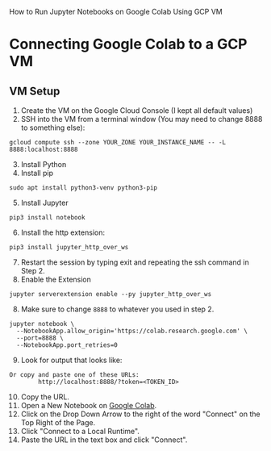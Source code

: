 How to Run Jupyter Notebooks on Google Colab Using GCP VM 
# Connecting Google Colab to a GCP VM

## VM Setup


1.   Create the VM on the Google Cloud Console (I kept all default values)
2.   SSH into the VM from a terminal window (You may need to change 8888 to something else):

```
gcloud compute ssh --zone YOUR_ZONE YOUR_INSTANCE_NAME -- -L 8888:localhost:8888
```

3. Install Python
4. Install pip
```
sudo apt install python3-venv python3-pip
```
5. Install Jupyter 
```
pip3 install notebook
```
6. Install the http extension:
```
pip3 install jupyter_http_over_ws
```
7. Restart the session by typing exit and repeating the ssh command in Step 2.
8. Enable the Extension
```
jupyter serverextension enable --py jupyter_http_over_ws
```
8. Make sure to change ```8888``` to whatever you used in step 2.
```
jupyter notebook \
  --NotebookApp.allow_origin='https://colab.research.google.com' \
  --port=8888 \
  --NotebookApp.port_retries=0
```
9. Look for output that looks like:
```
Or copy and paste one of these URLs:
        http://localhost:8888/?token=<TOKEN_ID>
```
10. Copy the URL.
11. Open a New Notebook on [Google Colab](colab.research.google.com).
12. Click on the Drop Down Arrow to the right of the word "Connect" on the Top Right of the Page.
13. Click "Connect to a Local Runtime".
14. Paste the URL in the text box and click "Connect".





